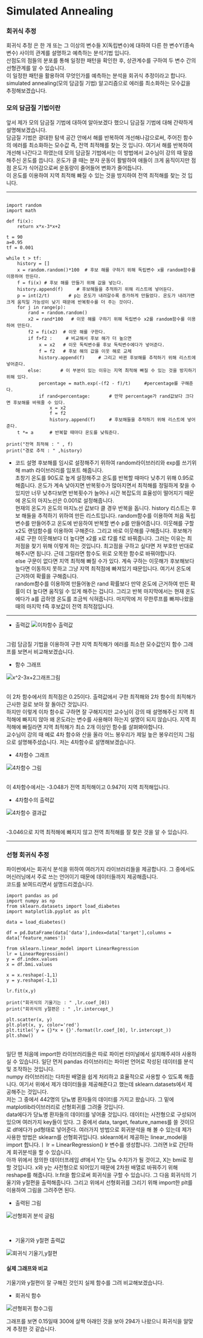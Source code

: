 # Simulated Annealing

### 회귀식 추정
 회귀식 추정 은 한 개 또는 그 이상의 변수들 X(독립변수)에 대하여 다른 한 변수Y(종속변수) 사이의 관계를 설명하고 예측하는 분석기법 입니다.<br>
산점도의 점들의 분포를 통해 일정한 패턴을 확인한 후, 상관계수를 구하여 두 변수 간의 선형관계를 알 수 있습니다.<br>
이 일정한 패턴을 활용하여 무엇인가를 예측하는 분석을 회귀식 추정이라고 합니다.<br>
simulated annealing(모의 담금질 기법) 알고리즘으로 에러를 최소화하는 모수값을 추정해보겠습니다.<br>

### 모의 담금질 기법이란
 앞서 제가 모의 담금질 기법에 대하여 알아보겠다 했으니 담금질 기법에 대해 간략하게 설명해보겠습니다.<br> 담금질 기법은 광대한 탐색 공간 안에서 해를 반복하여 개선해나감으로써, 주어진 함수의 에러를 최소화하는 모수값 즉, 전역 최적해를 찾는 것 입니다. 여기서 해를 반복하여 개선해 나간다고 하였는데 모의 담금질 기법에서는 이 방법에서 교수님이 강의 때 말씀해주신 온도를 씁니다. 온도가 클 때는 분자 운동이 활발하여 애들이 크게 움직이지만 점점 온도가 식어감으로써 운동량이 줄어들어 변화가 줄어듭니다.<br> 이 온도를 이용하여 지역 최적해 빠질 수 있는 것을 방지하여 전역 최적해를 찾는 것 입니다.

* * *
``` 

import random
import math

def fi(x):
    return x*x-3*x+2  

t = 90
a=0.95
tf = 0.001

while t > tf:
    history = []
    x = random.random()*100  # 후보 해를 구하기 위해 독립변수 x를 random함수를 이용하여 만든다.
    f = fi(x) # 후보 해를 만들기 위해 값을 넣는다.
    history.append(f)     # 후보해들을 추적하기 위해 리스트에 넣어둔다.
    p = int(2/t)       # p는 온도가 내려갈수록 증가하게 만들었다. 온도가 내려가면 크게 움직일 가능성이 낮기 때문에 반복횟수를 더 주는 것이다. 
    for j in range(p):   
        rand = random.random()
        x2 = rand*100   # 이웃 해를 구하기 위해 독립변수 x2를 random함수를 이용하여 만든다.
        f2 = fi(x2)  # 이웃 해를 구한다.
        if f>f2 :     # 비교해서 후보 해가 더 높으면 
            x = x2   # 이웃 독릭변수를 후보 독릭변수에다가 넣어준다.
            f = f2   # 후보 해의 값을 이웃 해로 교체
            history.append(f)     # 그리고 바뀐 후보해를 추적하기 위해 리스트에 넣어준다.
        else:       # 이 부분이 있는 이유는 지역 최적해 빠질 수 있는 것을 방지하기 위해 있다.
            percentage = math.exp(-(f2 - f)/t)     #percentage를 구해준다.
            if rand<percentage:       # 만약 percentage가 rand값보다 크다면 후보해를 바꿔줄 수 있다.
                x = x2     
                f = f2    
                history.append(f)     # 후보해들을 추적하기 위해 리스트에 넣어준다.
    t *= a      # 반복할 때마다 온도를 낮춰준다.

print("전역 최적해 : " , f)
print("경로 추적 : " ,history)

```

* 코드 설명
후보해를 임시로 설정해주기 위하여 random라이브러리와 exp를 쓰기위해 math 라이브러리를 임포트 해줍니다.<br> 초창기 온도를 90도로 높게 설정해주고 온도를 반복할 때마다 낮추기 위해 0.95로 해줍니다. 온도가 계속 낮아지면 반복횟수가 많아지면서 최적해를 정밀하게 찾을 수 있지만 너무 낮추다보면 반복횟수가 늘어나 시간 복잡도의 효율성이 떨어지기 때문에 온도의 마지노선은 0.001로 설정해줍니다. <br> 현재의 온도가 온도의 마지노선 값보다 클 경우 반복을 돕니다. history 리스트는 후보 해들을 추적하기 위하여 만든 리스트입니다. random함수를 이용하여 처음 독립변수를 만들어주고 온도에 반응하여 반복할 변수 p를 만들어줍니다. 이웃해를 구할 x2도 랜덤함수를 이용하여 구해준다. 그리고 바로 이웃해를 구해줍니다. 후보해가 새로 구한 이웃해보다 더 높다면 x2를 x로 f2를 f로 바꿔줍니다. 그러는 이유는 최저점을 찾기 위해 이렇게 하는 것입니다. 최고점을 구하고 싶다면 저 부호만 반대로 해주시면 됩니다. 근데 그럴라면 함수도 위로 오목한 함수로 바꿔야합니다.<br> else 구문이 없다면 지역 최적해 빠질 수가 있다. 계속 구하는 이웃해가 후보해보다 높다면 이동하지 못하고 그냥 지역 최적점에 빠져있기 때문입니다. 여기서 온도에 근거하여 확률을 구해줍니다.<br> random함수를 이용하여 만들어놓은 rand 확률보다 만약 온도에 근거하여 만든 확률이 더 높다면 움직일 수 있게 해주는 겁니다. 그리고 반복 마지막에서는 현재 온도에다가 a를 곱하영 온도를 조금씩 식혀줍니다. 마지막에 저 무한루프를 빠져나왔을 때의 마지막 f즉 후보값이 전역 최적점입니다. <br>

* * *
* 출력값
![이차함수 출력값](https://user-images.githubusercontent.com/87864025/174228725-6a771a47-b21a-433d-be36-5915a73ea6b5.PNG)

<br>
그럼 담금질 기법을 이용하여 구한 지역 최적해가 에러를 최소한 모수값인지 함수 그래프를 보면서 비교해보겠습니다.
<br>

* 함수 그래프

![x^2-3x+2그래프그림](https://user-images.githubusercontent.com/87864025/174228955-c6b5f99d-9a14-440d-a58e-0122d8bfa017.png)

<br>
이 2차 함수에서의 최적점은 0.25이다. 출력값에서 구한 최적해와 2차 함수의 최적해가 근사한 걸로 보아 잘 돌아간 것입니다.<br>
하지만 이렇게 이차 함수로 구하면 잘 구해지지만 교수님이 강의 때 설명해주신 지역 최적해에 빠지지 않아 왜 온도라는 변수를 사용해야 하는지 설명이 되지 않습니다. 지역 최적해에 빠질라면 지역 최적해가 최소 2개 이상인 함수를 살펴봐야합니다. <br>
교수님이 강의 때 예로 4차 함수와 산을 올라 어느 봉우리가 제일 높은 봉우리인지 그림으로 설명해주셨습니다. 저는 4차함수로 설명해보겠습니다.

* 4차함수 그래프

![4차함수 그림](https://user-images.githubusercontent.com/87864025/174231647-7418a3bd-94b0-4693-be70-571a99738804.png)

<br>이 4차함수에서는 -3.048가 전역 최적해이고 0.947이 지역 최적해입니다. 

* 4차함수의 출력값

![4차함수 결과값](https://user-images.githubusercontent.com/87864025/174232143-92edce1d-1f8a-4274-962d-e489cad32c34.PNG)

<br> -3.046으로 지역 최적해에 빠지지 않고 전역 최적해를 잘 찾은 것을 알 수 있습니다.

* * *

### 선형 회귀식 추정
파이썬에서는 회귀식 분석을 위하여 여러가지 라이브러리들을 제공합니다. 그 중에서도 머신러닝에서 주로 쓰는 언어이기 때문에 데이터들까지 제공해줍니다.<br>
코드를 보여드리면서 설명드리겠습니다.

```
import pandas as pd
import numpy as np
from sklearn.datasets import load_diabetes
import matplotlib.pyplot as plt

data = load_diabetes()

df = pd.DataFrame(data['data'],index=data['target'],columns = data['feature_names'])

from sklearn.linear_model import LinearRegression
lr = LinearRegression()
y = df.index.values
x = df.bmi.values

x = x.reshape(-1,1)
y = y.reshape(-1,1)

lr.fit(x,y)

print("회귀식의 기울기는 : " ,lr.coef_[0])
print("회귀식의 y절편은 : " ,lr.intercept_)

plt.scatter(x, y)
plt.plot(x, y, color='red')
plt.title('y = {}*x + {}'.format(lr.coef_[0], lr.intercept_))
plt.show()
```
<br>
일단 맨 처음에 import한 라이브러리들은 따로 파이썬 터미널에서 설치해주셔야 사용하실 수 있습니다. 일단 먼저 pandas 라이브러리는 파이썬 언어로 작성된 데이터를 분석 및 조작하는 것입니다.<br> numpy 라이브러리는 다차원 배열을 쉽게 처리하고 효율적으로 사용할 수 있도록 해줍니다. 여기서 위에서 제가 데이터들을 제공해준다고 했는데 sklearn.datasets에서 제공해주는 것입니다.<br> 저는 그 중에서 442명의 당뇨병 환자들의 데이터를 가지고 왔습니다. 그 밑에 matplotlib라이브러리로 선형회귀를 그려줄 것입니다.<br>
data에다가 당뇨병 환자들의 데이터를 넣어줄 것입니다. 데이터는 사전형으로 구성되어있으며 여러가지 key들이 있다. 그 중에서 data, target, feature_names를 쓸 것이므로 df에다가 pd형태로 넣어준다. 여러가지 방법으로 회귀분석을 해 볼 수 있는데 제가 사용한 방법은 sklearn를 선형회귀입니다. sklearn에서 제공하는 linear_model을 import 합니다.ㅣ
lr = LinearRegression() lr 변수를 생성합니다. 그러면 lr로 간단하게 회귀분석을 할 수 있습니다.<br> 아까 위에서 정의한 데이터프레임 df에서 Y는 당뇨 수치가가 될 것이고, X는 bmi로 정할 것입니다. x와 y는 사전형으로 되어있기 때문에 2차원 배열로 바꿔주기 위해 reshape를 해줍니다. lr.fit을 함으로써 회귀식을 구할 수 있습니다. 그 다음 회귀식의 기울기와 y절편을 출력해줍니다. 그리고 위에서 선형회귀를 그리기 위해 import한 plt를 이용하여 그림을 그려주면 된다.
<br>

* 출력된 그림

![선형회귀 분석 글림](https://user-images.githubusercontent.com/87864025/174262741-5f35f427-d6e1-4737-a763-5289a178483e.PNG)


<br>

* 기울기와 y절편 출력값

![회귀식 기울기,y절편](https://user-images.githubusercontent.com/87864025/174263083-11bf25cf-b822-4c26-958b-57b09864dc68.PNG)

#### 실제 그래프와 비교
기울기와 y절편이 잘 구해진 것인지 실제 함수를 그려 비교해보겠습니다.
<br>
* 회귀식 함수

![션형회귀 함수그림](https://user-images.githubusercontent.com/87864025/174264062-db5fd205-c8ef-48e0-b520-3b14b403b2e5.png)

그래프를 보면 0.15일때 300에 살짝 아래인 것을 보아 294가 나왔으니 회귀식을 알맞게 추정한 것 같습니다.






